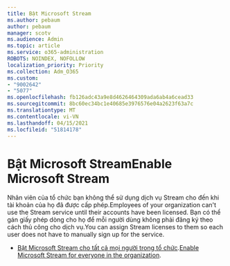 ```yaml
---
title: Bật Microsoft Stream
ms.author: pebaum
author: pebaum
manager: scotv
ms.audience: Admin
ms.topic: article
ms.service: o365-administration
ROBOTS: NOINDEX, NOFOLLOW
localization_priority: Priority
ms.collection: Adm_O365
ms.custom:
- "9002642"
- "5077"
ms.openlocfilehash: fb126adc43a9e8d4626464309ada6ab4a6cead33
ms.sourcegitcommit: 8bc60ec34bc1e40685e3976576e04a2623f63a7c
ms.translationtype: MT
ms.contentlocale: vi-VN
ms.lasthandoff: 04/15/2021
ms.locfileid: "51814178"
---
```

# <a name="enable-microsoft-stream"></a><span data-ttu-id="a7e98-102">Bật Microsoft Stream</span><span class="sxs-lookup"><span data-stu-id="a7e98-102">Enable Microsoft Stream</span></span>

<span data-ttu-id="a7e98-103">Nhân viên của tổ chức bạn không thể sử dụng dịch vụ Stream cho đến khi tài khoản của họ đã được cấp phép.</span><span class="sxs-lookup"><span data-stu-id="a7e98-103">Employees of your organization can't use the Stream service until their accounts have been licensed.</span></span> <span data-ttu-id="a7e98-104">Bạn có thể gán giấy phép dòng cho họ để mỗi người dùng không phải đăng ký theo cách thủ công cho dịch vụ.</span><span class="sxs-lookup"><span data-stu-id="a7e98-104">You can assign Stream licenses to them so each user does not have to manually sign up for the service.</span></span>

- <span data-ttu-id="a7e98-105">[Bật Microsoft Stream cho tất cả mọi người trong tổ chức](https://docs.microsoft.com/stream/assign-user-licenses).</span><span class="sxs-lookup"><span data-stu-id="a7e98-105">[Enable Microsoft Stream for everyone in the organization](https://docs.microsoft.com/stream/assign-user-licenses).</span></span>
